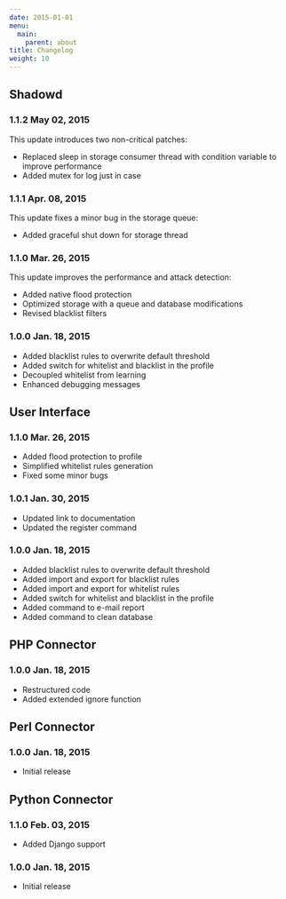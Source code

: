 ```yaml
---
date: 2015-01-01
menu:
  main:
    parent: about
title: Changelog
weight: 10
---
```


## Shadowd

### **1.1.2** May 02, 2015

This update introduces two non-critical patches:

 * Replaced sleep in storage consumer thread with condition variable to improve performance
 * Added mutex for log just in case

### **1.1.1** Apr. 08, 2015

This update fixes a minor bug in the storage queue:

 * Added graceful shut down for storage thread

### **1.1.0** Mar. 26, 2015

This update improves the performance and attack detection:

 * Added native flood protection
 * Optimized storage with a queue and database modifications
 * Revised blacklist filters

### **1.0.0** Jan. 18, 2015

 * Added blacklist rules to overwrite default threshold
 * Added switch for whitelist and blacklist in the profile
 * Decoupled whitelist from learning
 * Enhanced debugging messages

## User Interface

### **1.1.0** Mar. 26, 2015

 * Added flood protection to profile
 * Simplified whitelist rules generation
 * Fixed some minor bugs

### **1.0.1** Jan. 30, 2015

 * Updated link to documentation
 * Updated the register command

### **1.0.0** Jan. 18, 2015

 * Added blacklist rules to overwrite default threshold
 * Added import and export for blacklist rules
 * Added import and export for whitelist rules
 * Added switch for whitelist and blacklist in the profile
 * Added command to e-mail report
 * Added command to clean database

## PHP Connector

### **1.0.0** Jan. 18, 2015

 * Restructured code
 * Added extended ignore function

## Perl Connector

### **1.0.0** Jan. 18, 2015

 * Initial release

## Python Connector

### **1.1.0** Feb. 03, 2015

 * Added Django support

### **1.0.0** Jan. 18, 2015

 * Initial release
